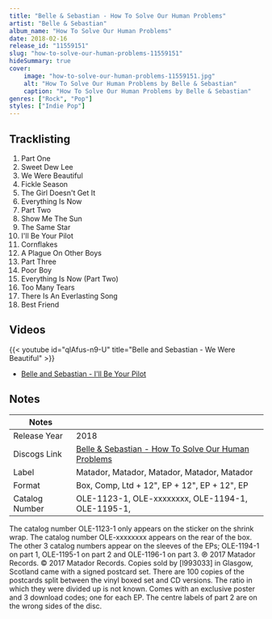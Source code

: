 ```yaml
---
title: "Belle & Sebastian - How To Solve Our Human Problems"
artist: "Belle & Sebastian"
album_name: "How To Solve Our Human Problems"
date: 2018-02-16
release_id: "11559151"
slug: "how-to-solve-our-human-problems-11559151"
hideSummary: true
cover:
    image: "how-to-solve-our-human-problems-11559151.jpg"
    alt: "How To Solve Our Human Problems by Belle & Sebastian"
    caption: "How To Solve Our Human Problems by Belle & Sebastian"
genres: ["Rock", "Pop"]
styles: ["Indie Pop"]
---
```


## Tracklisting
1. Part One
2. Sweet Dew Lee
3. We Were Beautiful
4. Fickle Season
5. The Girl Doesn't Get It
6. Everything Is Now
7. Part Two
8. Show Me The Sun
9. The Same Star
10. I'll Be Your Pilot
11. Cornflakes
12. A Plague On Other Boys
13. Part Three
14. Poor Boy
15. Everything Is Now (Part Two)
16. Too Many Tears
17. There Is An Everlasting Song
18. Best Friend

## Videos
{{< youtube id="qlAfus-n9-U" title="Belle and Sebastian - We Were Beautiful" >}}
- [Belle and Sebastian - I'll Be Your Pilot](https://www.youtube.com/watch?v=JsL1fVhaNbg)


## Notes

| Notes          |             |
| ---------------| ----------- |
| Release Year   | 2018 |
| Discogs Link   | [Belle & Sebastian - How To Solve Our Human Problems](https://www.discogs.com/release/11559151-Belle-Sebastian-How-To-Solve-Our-Human-Problems) |
| Label          | Matador, Matador, Matador, Matador, Matador |
| Format         | Box, Comp, Ltd + 12\", EP + 12\", EP + 12\", EP |
| Catalog Number | OLE-1123-1, OLE-xxxxxxxx, OLE-1194-1, OLE-1195-1,  |

The catalog number OLE-1123-1 only appears on the sticker on the shrink wrap. The catalog number OLE-xxxxxxxx appears on the rear of the box. The other 3 catalog numbers appear on the sleeves of the EPs; OLE-1194-1 on part 1, OLE-1195-1 on part 2 and OLE-1196-1 on part 3.  ℗ 2017 Matador Records. © 2017 Matador Records.  Copies sold by [l993033] in Glasgow, Scotland came with a signed postcard set. There are 100 copies of the postcards split between the vinyl boxed set and CD versions. The ratio in which they were divided up is not known.  Comes with an exclusive poster and 3 download codes; one for each EP. The centre labels of part 2 are on the wrong sides of the disc.

